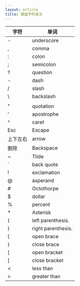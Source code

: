 ```yaml
---
layout: article
title: 键盘字符英文
---
```


|  字符   | 单词  |
|  ----  | ----  |
| -  | underscore |
| ,  | comma|
| :  | colon|
| ;  | semicolon|
| ?  | question|
| -  | dash|
| /  | slash|
| \  | backslash|
| |  | vertical bar|
| "  | quotation|
| '  | apostrophe|
| ^  | caret|
| Esc  | Escape|
| 上下左右  | arrow|
| 删除  | Backspace|
| ~  | Tilde|
| `  | back quote|
| !  | exclamation|
| @  | asperand|
| #  | Octothorpe|
| $  | dollar|
| %  | percent|
| *  | Asterisk|
| (  | left parenthesis.|
| )  | right parenthesis.|
| {  | open brace|
| }  | close brace|
| [  | open bracket|
| ]  | close bracket|
| <  | less than|
| \>  | greater than|
